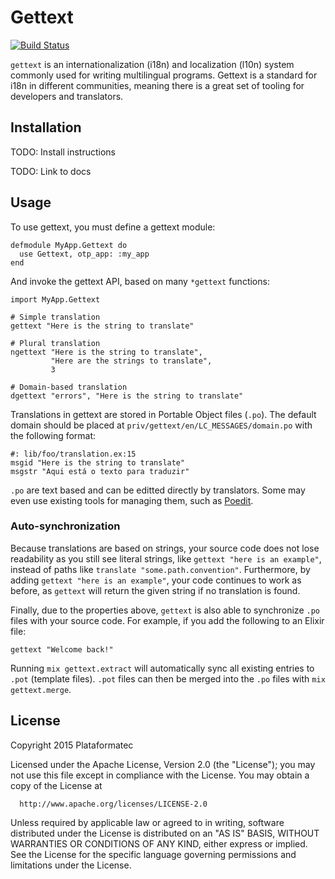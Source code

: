 # Gettext

[![Build Status](https://travis-ci.org/elixir-lang/gettext.svg)](https://travis-ci.org/elixir-lang/gettext)

`gettext` is an internationalization (i18n) and localization (l10n) system commonly used for writing multilingual programs. Gettext is a standard for i18n in different communities, meaning there is a great set of tooling for developers and translators.

## Installation

TODO: Install instructions

TODO: Link to docs

## Usage

To use gettext, you must define a gettext module:

    defmodule MyApp.Gettext do
      use Gettext, otp_app: :my_app
    end

And invoke the gettext API, based on many `*gettext` functions:

    import MyApp.Gettext

    # Simple translation
    gettext "Here is the string to translate"

    # Plural translation
    ngettext "Here is the string to translate",
             "Here are the strings to translate",
             3

    # Domain-based translation
    dgettext "errors", "Here is the string to translate"

Translations in gettext are stored in Portable Object files (`.po`). The default domain should be placed at `priv/gettext/en/LC_MESSAGES/domain.po` with the following format:

    #: lib/foo/translation.ex:15
    msgid "Here is the string to translate"
    msgstr "Aqui está o texto para traduzir"

`.po` are text based and can be editted directly by translators. Some may even use existing tools for managing them, such as [Poedit](http://poedit.net/).

### Auto-synchronization

Because translations are based on strings, your source code does not lose readability as you still see literal strings, like `gettext "here is an example"`, instead of paths like `translate "some.path.convention"`. Furthermore, by adding `gettext "here is an example"`, your code continues to work as before, as `gettext` will return the given string if no translation is found.

Finally, due to the properties above, `gettext` is also able to synchronize `.po` files with your source code. For example, if you add the following to an Elixir file:

    gettext "Welcome back!"

Running `mix gettext.extract` will automatically sync all existing entries to `.pot` (template files). `.pot` files can then be merged into the `.po` files with `mix gettext.merge`.

## License

Copyright 2015 Plataformatec

  Licensed under the Apache License, Version 2.0 (the "License");
  you may not use this file except in compliance with the License.
  You may obtain a copy of the License at

      http://www.apache.org/licenses/LICENSE-2.0

  Unless required by applicable law or agreed to in writing, software
  distributed under the License is distributed on an "AS IS" BASIS,
  WITHOUT WARRANTIES OR CONDITIONS OF ANY KIND, either express or implied.
  See the License for the specific language governing permissions and
  limitations under the License.
